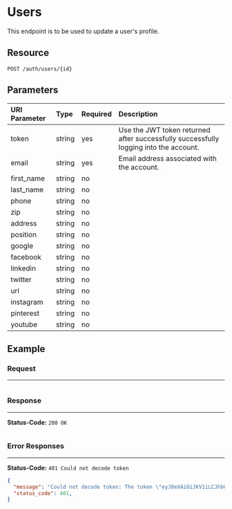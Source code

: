 # Users

This endpoint is to be used to update a user's profile.

## Resource

```
POST /auth/users/{id}
```

## Parameters

URI Parameter | Type   | Required | Description
:------------ | :----- | :------- | :-----------------------------------------------------------------------------------
token         | string | yes      | Use the JWT token returned after successfully successfully logging into the account.
email         | string | yes      | Email address associated with the account.
first_name    | string | no       |
last_name     | string | no       |
phone         | string | no       |
zip           | string | no       |
address       | string | no       |
position      | string | no       |
google        | string | no       |
facebook      | string | no       |
linkedin      | string | no       |
twitter       | string | no       |
url           | string | no       |
instagram     | string | no       |
pinterest     | string | no       |
youtube       | string | no

## Example

### Request

--------------------------------------------------------------------------------

```
```

### Response

--------------------------------------------------------------------------------

**Status-Code:** `200 OK`

```json
```

### Error Responses

--------------------------------------------------------------------------------

**Status-Code:** `401 Could not decode token`

```json
{
  "message": "Could not decode token: The token \"eyJ0eXAiOiJKV1iLCJhbGciOiJIUzI1NiJ9.eyJzdWIiOjE3MiwiaXNzIjoiaHR0cDpcL1wvY29uZi1zdGcucHJvaHViLmlvXC9hcGlcL2F1dGhcL2xvZ2luIiwiaWF0IjoxNDg4NjU5MjQ4LCJleHAiOjE0ODkwOTEyNDgsIm5iZiI6MTQ4ODY1OTI0OCwianRpIjoiMzk3NTFjNGQ0NWJmYWUwMTY5MjBjMGNkYTU0ZTI2MWUifQ.hQrXeXEnEhgflmRbfM0klQfLKS_q6Z-q4QfM-VajYhc\" is an invalid JWS",
  "status_code": 401,
}
```
